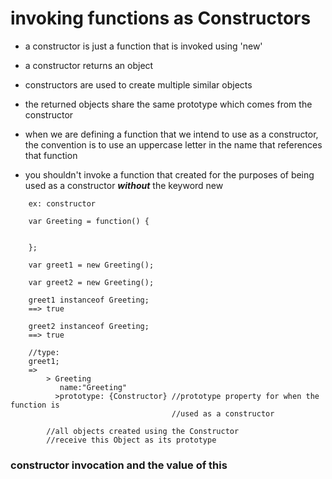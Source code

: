 # invoking functions as Constructors

- a constructor is just a function that is invoked using 'new'
- a constructor returns an object
- constructors are used to create multiple similar objects
- the returned objects share the same prototype which comes from the constructor

- when we are defining a function that we intend to use as a constructor, the
  convention is to use an uppercase letter in the name that references that 
  function
- you shouldn't invoke a function that created for the purposes of being used as
  a constructor ***without*** the keyword new


```
    ex: constructor

    var Greeting = function() {


    };

    var greet1 = new Greeting();

    var greet2 = new Greeting();

    greet1 instanceof Greeting;
    ==> true

    greet2 instanceof Greeting;
    ==> true

    //type:
    greet1;
    => 
        > Greeting
           name:"Greeting"
          >prototype: {Constructor} //prototype property for when the function is
                                    //used as a constructor

        //all objects created using the Constructor 
        //receive this Object as its prototype                          

```



### constructor invocation and the value of this



































